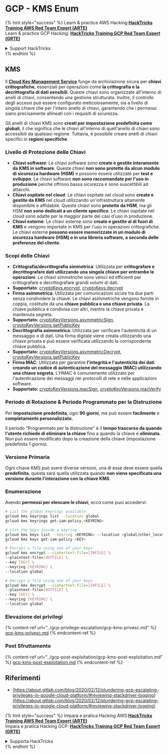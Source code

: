 # GCP - KMS Enum

{% hint style="success" %}
Learn & practice AWS Hacking:<img src="../../../.gitbook/assets/image (1) (1) (1) (1).png" alt="" data-size="line">[**HackTricks Training AWS Red Team Expert (ARTE)**](https://training.hacktricks.xyz/courses/arte)<img src="../../../.gitbook/assets/image (1) (1) (1) (1).png" alt="" data-size="line">\
Learn & practice GCP Hacking: <img src="../../../.gitbook/assets/image (2) (1).png" alt="" data-size="line">[**HackTricks Training GCP Red Team Expert (GRTE)**<img src="../../../.gitbook/assets/image (2) (1).png" alt="" data-size="line">](https://training.hacktricks.xyz/courses/grte)

<details>

<summary>Support HackTricks</summary>

* Check the [**subscription plans**](https://github.com/sponsors/carlospolop)!
* **Join the** 💬 [**Discord group**](https://discord.gg/hRep4RUj7f) or the [**telegram group**](https://t.me/peass) or **follow** us on **Twitter** 🐦 [**@hacktricks\_live**](https://twitter.com/hacktricks_live)**.**
* **Share hacking tricks by submitting PRs to the** [**HackTricks**](https://github.com/carlospolop/hacktricks) and [**HackTricks Cloud**](https://github.com/carlospolop/hacktricks-cloud) github repos.

</details>
{% endhint %}

## KMS

Il [**Cloud Key Management Service**](https://cloud.google.com/kms/docs/) funge da archiviazione sicura per **chiavi crittografiche**, essenziali per operazioni come **la crittografia e la decrittografia di dati sensibili**. Queste chiavi sono organizzate all'interno di anelli di chiavi, consentendo una gestione strutturata. Inoltre, il controllo degli accessi può essere configurato meticolosamente, sia a livello di singola chiave che per l'intero anello di chiavi, garantendo che i permessi siano precisamente allineati con i requisiti di sicurezza.

Gli anelli di chiavi KMS sono **creati per impostazione predefinita come globali**, il che significa che le chiavi all'interno di quell'anello di chiavi sono accessibili da qualsiasi regione. Tuttavia, è possibile creare anelli di chiavi specifici in **regioni specifiche**.

### Livello di Protezione delle Chiavi

* **Chiavi software**: Le chiavi software sono **create e gestite interamente da KMS in software**. Queste chiavi **non sono protette da alcun modulo di sicurezza hardware (HSM)** e possono essere utilizzate per **test e sviluppo**. Le chiavi software **non sono raccomandate per l'uso in produzione** perché offrono bassa sicurezza e sono suscettibili ad attacchi.
* **Chiavi ospitate nel cloud**: Le chiavi ospitate nel cloud sono **create e gestite da KMS** nel cloud utilizzando un'infrastruttura altamente disponibile e affidabile. Queste chiavi sono **protette da HSM**, ma gli HSM **non sono dedicati a un cliente specifico**. Le chiavi ospitate nel cloud sono adatte per la maggior parte dei casi d'uso in produzione.
* **Chiavi esterne**: Le chiavi esterne sono **create e gestite al di fuori di KMS** e vengono importate in KMS per l'uso in operazioni crittografiche. Le chiavi esterne **possono essere memorizzate in un modulo di sicurezza hardware (HSM) o in una libreria software, a seconda delle preferenze del cliente**.

### Scopi delle Chiavi

* **Crittografia/decrittografia simmetrica**: Utilizzata per **crittografare e decrittografare dati utilizzando una singola chiave per entrambe le operazioni**. Le chiavi simmetriche sono veloci ed efficienti per crittografare e decrittografare grandi volumi di dati.
* **Supportato**: [cryptoKeys.encrypt](https://cloud.google.com/kms/docs/reference/rest/v1/projects.locations.keyRings.cryptoKeys/encrypt), [cryptoKeys.decrypt](https://cloud.google.com/kms/docs/reference/rest/v1/projects.locations.keyRings.cryptoKeys/decrypt)
* **Firma asimmetrica**: Utilizzata per comunicazioni sicure tra due parti senza condividere la chiave. Le chiavi asimmetriche vengono fornite in coppia, costituite da una **chiave pubblica e una chiave privata**. La chiave pubblica è condivisa con altri, mentre la chiave privata è mantenuta segreta.
* **Supportato:** [cryptoKeyVersions.asymmetricSign](https://cloud.google.com/kms/docs/reference/rest/v1/projects.locations.keyRings.cryptoKeys.cryptoKeyVersions/asymmetricSign), [cryptoKeyVersions.getPublicKey](https://cloud.google.com/kms/docs/reference/rest/v1/projects.locations.keyRings.cryptoKeys.cryptoKeyVersions/getPublicKey)
* **Decrittografia asimmetrica**: Utilizzata per verificare l'autenticità di un messaggio o di dati. Una firma digitale viene creata utilizzando una chiave privata e può essere verificata utilizzando la corrispondente chiave pubblica.
* **Supportato:** [cryptoKeyVersions.asymmetricDecrypt](https://cloud.google.com/kms/docs/reference/rest/v1/projects.locations.keyRings.cryptoKeys.cryptoKeyVersions/asymmetricDecrypt), [cryptoKeyVersions.getPublicKey](https://cloud.google.com/kms/docs/reference/rest/v1/projects.locations.keyRings.cryptoKeys.cryptoKeyVersions/getPublicKey)
* **Firma MAC**: Utilizzata per garantire **l'integrità e l'autenticità dei dati creando un codice di autenticazione del messaggio (MAC) utilizzando una chiave segreta**. L'HMAC è comunemente utilizzato per l'autenticazione dei messaggi nei protocolli di rete e nelle applicazioni software.
* **Supportato:** [cryptoKeyVersions.macSign](https://cloud.google.com/kms/docs/reference/rest/v1/projects.locations.keyRings.cryptoKeys.cryptoKeyVersions/macSign), [cryptoKeyVersions.macVerify](https://cloud.google.com/kms/docs/reference/rest/v1/projects.locations.keyRings.cryptoKeys.cryptoKeyVersions/macVerify)

### Periodo di Rotazione & Periodo Programmato per la Distruzione

Per **impostazione predefinita**, ogni **90 giorni**, ma può essere **facilmente** e **completamente personalizzato.**

Il periodo "Programmato per la distruzione" è il **tempo trascorso da quando l'utente richiede di eliminare la chiave** fino a quando la chiave è **eliminata**. Non può essere modificato dopo la creazione della chiave (impostazione predefinita 1 giorno).

### Versione Primaria

Ogni chiave KMS può avere diverse versioni, una di esse deve essere quella **predefinita**, questa sarà quella utilizzata quando **non viene specificata una versione durante l'interazione con la chiave KMS**.

### Enumerazione

Avendo **permessi per elencare le chiavi**, ecco come puoi accedervi:
```bash
# List the global keyrings available
gcloud kms keyrings list --location global
gcloud kms keyrings get-iam-policy <KEYRING>

# List the keys inside a keyring
gcloud kms keys list --keyring <KEYRING> --location <global/other_locations>
gcloud kms keys get-iam-policy <KEY>

# Encrypt a file using one of your keys
gcloud kms encrypt --ciphertext-file=[INFILE] \
--plaintext-file=[OUTFILE] \
--key [KEY] \
--keyring [KEYRING] \
--location global

# Decrypt a file using one of your keys
gcloud kms decrypt --ciphertext-file=[INFILE] \
--plaintext-file=[OUTFILE] \
--key [KEY] \
--keyring [KEYRING] \
--location global
```
### Elevazione dei privilegi

{% content-ref url="../gcp-privilege-escalation/gcp-kms-privesc.md" %}
[gcp-kms-privesc.md](../gcp-privilege-escalation/gcp-kms-privesc.md)
{% endcontent-ref %}

### Post Sfruttamento

{% content-ref url="../gcp-post-exploitation/gcp-kms-post-exploitation.md" %}
[gcp-kms-post-exploitation.md](../gcp-post-exploitation/gcp-kms-post-exploitation.md)
{% endcontent-ref %}

## Riferimenti

* [https://about.gitlab.com/blog/2020/02/12/plundering-gcp-escalating-privileges-in-google-cloud-platform/#reviewing-stackdriver-logging](https://about.gitlab.com/blog/2020/02/12/plundering-gcp-escalating-privileges-in-google-cloud-platform/#reviewing-stackdriver-logging)

{% hint style="success" %}
Impara e pratica Hacking AWS:<img src="../../../.gitbook/assets/image (1) (1) (1) (1).png" alt="" data-size="line">[**HackTricks Training AWS Red Team Expert (ARTE)**](https://training.hacktricks.xyz/courses/arte)<img src="../../../.gitbook/assets/image (1) (1) (1) (1).png" alt="" data-size="line">\
Impara e pratica Hacking GCP: <img src="../../../.gitbook/assets/image (2) (1).png" alt="" data-size="line">[**HackTricks Training GCP Red Team Expert (GRTE)**<img src="../../../.gitbook/assets/image (2) (1).png" alt="" data-size="line">](https://training.hacktricks.xyz/courses/grte)

<details>

<summary>Supporta HackTricks</summary>

* Controlla i [**piani di abbonamento**](https://github.com/sponsors/carlospolop)!
* **Unisciti al** 💬 [**gruppo Discord**](https://discord.gg/hRep4RUj7f) o al [**gruppo telegram**](https://t.me/peass) o **seguici** su **Twitter** 🐦 [**@hacktricks\_live**](https://twitter.com/hacktricks_live)**.**
* **Condividi trucchi di hacking inviando PR ai** [**HackTricks**](https://github.com/carlospolop/hacktricks) e [**HackTricks Cloud**](https://github.com/carlospolop/hacktricks-cloud) repos su github.

</details>
{% endhint %}
